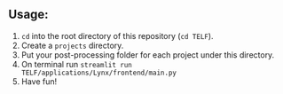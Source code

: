 ## Usage:
1. ```cd``` into the root directory of this repository (```cd TELF```).
2. Create a ```projects``` directory.
3. Put your post-processing folder for each project under this directory.
4. On terminal run ```streamlit run TELF/applications/Lynx/frontend/main.py```
5. Have fun!